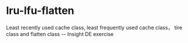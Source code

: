 # lru-lfu-flatten
Least recently used cache class, least frequently used cache class， tire class and flatten class -- Insight DE exercise
